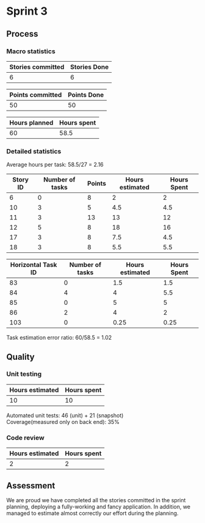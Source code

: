# Sprint 3
## Process 
### Macro statistics
| Stories committed | Stories Done |
| --- | --- |
| 6 | 6 |

| Points committed | Points Done |
| --- | --- |
| 50 | 50 |

| Hours planned | Hours spent |
| --- | --- |
| 60 | 58.5 |

### Detailed statistics

Average hours per task: 58.5/27 = 2.16 

| Story ID | Number of tasks | Points | Hours estimated | Hours Spent |
| --- | --- | --- | --- | --- |
| 6  | 0 | 8 | 2 | 2 |
| 10  | 3 | 5 | 4.5 | 4.5 |
| 11  | 3 | 13 | 13 | 12 |
| 12 | 5 | 8 | 18 | 16 |
| 17 | 3 | 8 | 7.5 | 4.5 |
| 18 | 3 | 8 | 5.5 | 5.5 |

| Horizontal Task ID | Number of tasks | Hours estimated | Hours Spent |
| --- | --- | --- | --- |
| 83 | 0 | 1.5 | 1.5 |
| 84 | 4 | 4 | 5.5 |
| 85 | 0 | 5 | 5 |
| 86 | 2 | 4 | 2 |
| 103 | 0 | 0.25 | 0.25 |

Task estimation error ratio: 60/58.5 = 1.02

## Quality
### Unit testing

| Hours estimated | Hours spent |
| --- | --- |
| 10 | 10 |

Automated unit tests: 46 (unit) + 21 (snapshot)  
Coverage(measured only on back end): 35%  

### Code review
| Hours estimated | Hours spent |
| --- | --- |
| 2 | 2 |

## Assessment
We are proud we have completed all the stories committed in the sprint planning, deploying a fully-working and fancy application. In addition, we managed to estimate almost correctly our effort during the planning.